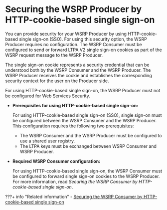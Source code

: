 # Securing the WSRP Producer by HTTP-cookie-based single sign-on

You can provide security for your WSRP Producer by using HTTP-cookie-based single sign-on \(SSO\). For using this security option, the WSRP Producer requires no configuration. The WSRP Consumer must be configured to send or forward LTPA V2 single sign-on cookies as part of the WSRP request message to the WSRP Producer.

The single sign-on cookie represents a security credential that can be understood both by the WSRP Consumer and the WSRP Producer. The WSRP Producer receives the cookie and establishes the corresponding security context for the user on the Producer side.

For using HTTP-cookie-based single sign-on, the WSRP Producer must not be configured for Web Services Security.

-   **Prerequisites for using HTTP-cookie-based single sign-on:**

    For using HTTP-cookie-based single sign-on \(SSO\), single sign-on must be configured between the WSRP Consumer and the WSRP Producer. This configuration requires the following two prerequisites:

    -   The WSRP Consumer and the WSRP Producer must be configured to use a shared user registry.
    -   The LTPA keys must be exchanged between WSRP Consumer and WSRP Producer.

-   **Required WSRP Consumer configuration:**

    For using HTTP-cookie-based single sign-on, the WSRP Consumer must be configured to forward single sign-on cookies to the WSRP Producer. For more information, read *Securing the WSRP Consumer by HTTP-cookie-based single sign-on*.



???+ info "Related information"
    - [Securing the WSRP Consumer by HTTP-cookie-based single sign-on](../../../../portal_wsrp_consumer/wsrp_consumer_info/cfg_security_consumer_portal/wsrpt_cons_sec_ws_http_cb_sso.md)

